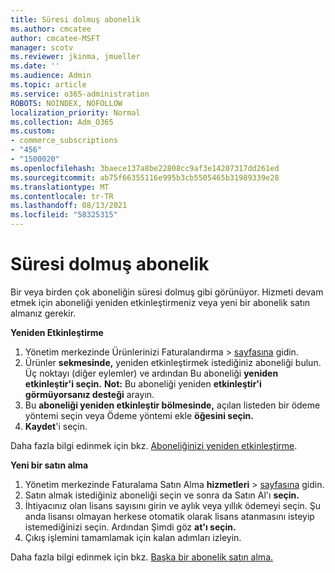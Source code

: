 ```yaml
---
title: Süresi dolmuş abonelik
ms.author: cmcatee
author: cmcatee-MSFT
manager: scotv
ms.reviewer: jkinma, jmueller
ms.date: ''
ms.audience: Admin
ms.topic: article
ms.service: o365-administration
ROBOTS: NOINDEX, NOFOLLOW
localization_priority: Normal
ms.collection: Adm_O365
ms.custom:
- commerce_subscriptions
- "456"
- "1500020"
ms.openlocfilehash: 3baece137a8be22808cc9af3e14207317dd261ed
ms.sourcegitcommit: ab75f66355116e995b3cb5505465b31989339e28
ms.translationtype: MT
ms.contentlocale: tr-TR
ms.lasthandoff: 08/13/2021
ms.locfileid: "58325315"
---
```

# <a name="expired-subscription"></a>Süresi dolmuş abonelik

Bir veya birden çok aboneliğin süresi dolmuş gibi görünüyor. Hizmeti devam etmek için aboneliği yeniden etkinleştirmeniz veya yeni bir abonelik satın almanız gerekir.
  
**Yeniden Etkinleştirme**
  
1. Yönetim merkezinde Ürünlerinizi Faturalandırma  \> [sayfasına](https://go.microsoft.com/fwlink/p/?linkid=842054) gidin.
2. Ürünler **sekmesinde,** yeniden etkinleştirmek istediğiniz aboneliği bulun. Üç noktayı (diğer eylemler) ve ardından Bu aboneliği **yeniden etkinleştir'i seçin.**
    **Not:** Bu aboneliği yeniden **etkinleştir'i görmüyorsanız desteği** arayın.
3. Bu **aboneliği yeniden etkinleştir bölmesinde,** açılan listeden bir ödeme yöntemi seçin veya Ödeme yöntemi ekle **öğesini seçin.**
4. **Kaydet**'i seçin.

Daha fazla bilgi edinmek için bkz. [Aboneliğinizi yeniden etkinleştirme](https://docs.microsoft.com/microsoft-365/commerce/subscriptions/reactivate-your-subscription).

**Yeni bir satın alma**
  
1. Yönetim merkezinde Faturalama Satın Alma **hizmetleri** \> [sayfasına](https://go.microsoft.com/fwlink/p/?linkid=868433) gidin.
2. Satın almak istediğiniz aboneliği seçin ve sonra da Satın Al'ı **seçin.**
3. İhtiyacınız olan lisans sayısını girin ve aylık veya yıllık ödemeyi seçin. Şu anda lisansı olmayan herkese otomatik olarak lisans atanmasını isteyip istemediğinizi seçin. Ardından Şimdi göz **at'ı seçin.**
4. Çıkış işlemini tamamlamak için kalan adımları izleyin.

Daha fazla bilgi edinmek için bkz. [Başka bir abonelik satın alma.](https://docs.microsoft.com/microsoft-365/commerce/buy-another-subscription)